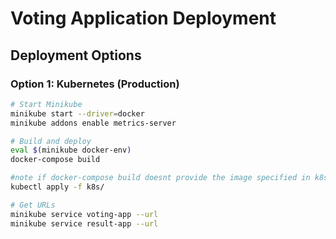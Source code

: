 # Voting Application Deployment

## Deployment Options

### Option 1: Kubernetes (Production)
```bash
# Start Minikube
minikube start --driver=docker
minikube addons enable metrics-server

# Build and deploy
eval $(minikube docker-env)
docker-compose build

#note if docker-compose build doesnt provide the image specified in k8s/ deploymensts section then appropraite commands ton be wriiten
kubectl apply -f k8s/

# Get URLs
minikube service voting-app --url
minikube service result-app --url
